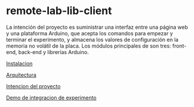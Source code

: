 # remote-lab-lib-client

La intención del proyecto es suministrar una interfaz entre una página web y una plataforma
Arduino, que acepta los comandos para empezar y terminar el experimento, y almacena los
valores de configuración en la memoria no volátil de la placa.
Los módulos principales de son tres: front-end, back-end y librerías Arduino.


[Instalacion](doc/RLL-instalacion-v0.00.pdf)

[Arquitectura](doc/RLLClient-arquitectura-v0.00.pdf)



[Intencion del proyecto](https://youtu.be/-bFDZmKrt8A)

[Demo de integracion de experimento](https://www.youtube.com/watch?v=U23sJfh_hjU)
